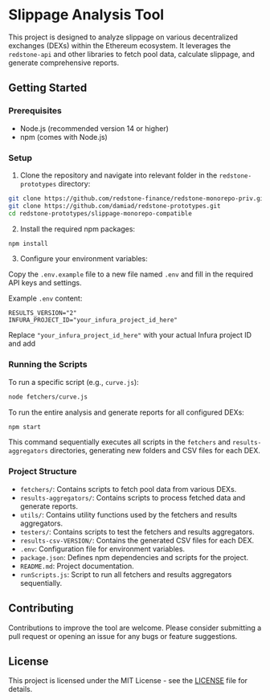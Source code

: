 # Slippage Analysis Tool

This project is designed to analyze slippage on various decentralized exchanges (DEXs) within the Ethereum ecosystem. It leverages the `redstone-api` and other libraries to fetch pool data, calculate slippage, and generate comprehensive reports.

## Getting Started

### Prerequisites

- Node.js (recommended version 14 or higher)
- npm (comes with Node.js)

### Setup

1. Clone the repository and navigate into relevant folder in the `redstone-prototypes` directory:

```bash
git clone https://github.com/redstone-finance/redstone-monorepo-priv.git
git clone https://github.com/damiad/redstone-prototypes.git
cd redstone-prototypes/slippage-monorepo-compatible
```

2. Install the required npm packages:

```bash
npm install
```

3. Configure your environment variables:

Copy the `.env.example` file to a new file named `.env` and fill in the required API keys and settings.

Example `.env` content:

```plaintext
RESULTS_VERSION="2"
INFURA_PROJECT_ID="your_infura_project_id_here"
```

Replace `"your_infura_project_id_here"` with your actual Infura project ID and add

### Running the Scripts

To run a specific script (e.g., `curve.js`):

```bash
node fetchers/curve.js
```

To run the entire analysis and generate reports for all configured DEXs:

```bash
npm start
```

This command sequentially executes all scripts in the `fetchers` and `results-aggregators` directories, generating new folders and CSV files for each DEX.

### Project Structure

- `fetchers/`: Contains scripts to fetch pool data from various DEXs.
- `results-aggregators/`: Contains scripts to process fetched data and generate reports.
- `utils/`: Contains utility functions used by the fetchers and results aggregators.
- `testers/`: Contains scripts to test the fetchers and results aggregators.
- `results-csv-VERSION/`: Contains the generated CSV files for each DEX.
- `.env`: Configuration file for environment variables.
- `package.json`: Defines npm dependencies and scripts for the project.
- `README.md`: Project documentation.
- `runScripts.js`: Script to run all fetchers and results aggregators sequentially.

## Contributing

Contributions to improve the tool are welcome. Please consider submitting a pull request or opening an issue for any bugs or feature suggestions.

## License

This project is licensed under the MIT License - see the [LICENSE](../LICENSE) file for details.
